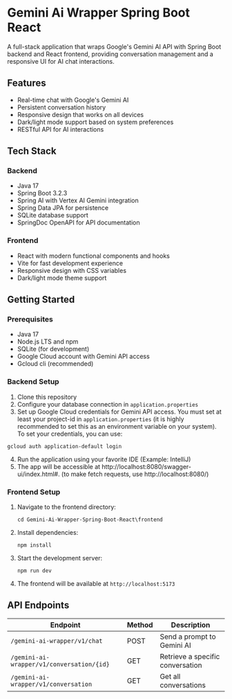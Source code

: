 # Gemini Ai Wrapper Spring Boot React
 A full-stack application that wraps Google's Gemini AI API with Spring Boot backend and React frontend,
 providing conversation management and a responsive UI for AI chat interactions.

## Features

- Real-time chat with Google's Gemini AI
- Persistent conversation history
- Responsive design that works on all devices
- Dark/light mode support based on system preferences
- RESTful API for AI interactions

## Tech Stack

### Backend
- Java 17
- Spring Boot 3.2.3
- Spring AI with Vertex AI Gemini integration
- Spring Data JPA for persistence
- SQLite database support
- SpringDoc OpenAPI for API documentation

### Frontend
- React with modern functional components and hooks
- Vite for fast development experience
- Responsive design with CSS variables
- Dark/light mode theme support

## Getting Started

### Prerequisites
- Java 17 
- Node.js LTS and npm
- SQLite (for development)
- Google Cloud account with Gemini API access
- Gcloud cli (recommended)

### Backend Setup
1. Clone this repository
2. Configure your database connection in `application.properties`
3. Set up Google Cloud credentials for Gemini API access.
   You must set at least your project-id in `application.properties` (it is highly recommended to set this as an environment variable on your system).
   To set your credentials, you can use:
``` 
gcloud auth application-default login
   ```
4. Run the application using your favorite IDE (Example: IntelliJ)
5. The app will be accessible at http://localhost:8080/swagger-ui/index.html#. 
(to make fetch requests, use http://localhost:8080/)

### Frontend Setup
1. Navigate to the frontend directory:
   ```
   cd Gemini-Ai-Wrapper-Spring-Boot-React\frontend
   ```
2. Install dependencies:
   ```
   npm install
   ```
3. Start the development server:
   ```
   npm run dev
   ```
4. The frontend will be available at `http://localhost:5173`

## API Endpoints

| Endpoint                                  | Method | Description                      |
|-------------------------------------------|--------|----------------------------------|
| `/gemini-ai-wrapper/v1/chat`              | POST   | Send a prompt to Gemini AI       |
| `/gemini-ai-wrapper/v1/conversation/{id}` | GET    | Retrieve a specific conversation |
| `/gemini-ai-wrapper/v1/conversation`      | GET    | Get all conversations            |


